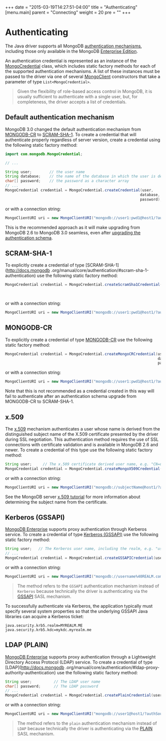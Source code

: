 +++
date = "2015-03-19T14:27:51-04:00"
title = "Authenticating"
[menu.main]
  parent = "Connecting"
  weight = 20
  pre = "<i class='fa'></i>"
+++

# Authenticating

The Java driver supports all MongoDB [authentication mechanisms](http://docs.mongodb.org/manual/core/authentication/), including those 
only available in the MongoDB [Enterprise Edition](http://docs.mongodb.org/manual/administration/install-enterprise/).

An authentication credential is represented as an instance of the 
[MongoCredential](http://api.mongodb.org/java/current/com/mongodb/MongoCredential.html) class, which includes static factory methods for 
each of the supported authentication mechanisms.  A list of these instances must be passed to the driver via one of several
[MongoClient](http://api.mongodb.org/java/current/com/mongodb/MongoCredential.html) constructors that take a
parameter of type `List<MongoCredential>`. 

> Given the flexibility of role-based access control in MongoDB, it is usually sufficient to authenticate with a single user, but, for 
completeness, the driver accepts a list of credentials.

## Default authentication mechanism

MongoDB 3.0 changed the default authentication mechanism from
[MONGODB-CR](http://docs.mongodb.org/manual/core/authentication/#mongodb-cr-authentication) to
[SCRAM-SHA-1](http://docs.mongodb.org/manual/core/authentication/#scram-sha-1-authentication).  To create a credential that will
authenticate properly regardless of server version, create a credential using the following static factory method:

 ```java
import com.mongodb.MongoCredential;

// ...

String user;        // the user name
String database;    // the name of the database in which the user is defined
char[] password;    // the password as a character array
// ...
MongoCredential credential = MongoCredential.createCredential(user,
                                                              database,
                                                              password);
```

or with a connection string:

```java
MongoClientURI uri = new MongoClientURI("mongodb://user1:pwd1@host1/?authSource=db1");
```

This is the recommended approach as it will make upgrading from MongoDB 2.6 to MongoDB 3.0 seamless, even after [upgrading the
authentication schema](http://docs.mongodb.org/manual/release-notes/3.0-scram/#upgrade-mongodb-cr-to-scram).


## SCRAM-SHA-1

To explicitly create a credential of type [SCRAM-SHA-1](http://docs.mongodb .org/manual/core/authentication/#scram-sha-1-authentication)
use the following static factory method:

```java
MongoCredential credential = MongoCredential.createScramSha1Credential(user,
                                                                       database,
                                                                       password);
```

or with a connection string:

```java
MongoClientURI uri = new MongoClientURI("mongodb://user1:pwd1@host1/?authSource=db1&authMechanism=SCRAM-SHA-1");
```

## MONGODB-CR

To explicitly create a credential of type [MONGODB-CR](http://docs.mongodb.org/manual/core/authentication/#mongodb-cr-authentication)
use the following static factory method:

```java
MongoCredential credential = MongoCredential.createMongoCRCredential(user,
                                                                     database,
                                                                     password);
```

or with a connection string:

```java
MongoClientURI uri = new MongoClientURI("mongodb://user1:pwd1@host1/?authSource=db1&authMechanism=MONGODB-CR");
```

Note that this is not recommended as a credential created in this way will fail to authenticate after an authentication schema upgrade
from MONGODB-CR to SCRAM-SHA-1.

## x.509

The [x.509](http://docs.mongodb.org/manual/core/authentication/#x-509-certificate-authentication) mechanism authenticates a user
whose name is derived from the distinguished subject name of the X.509 certificate presented by the driver during SSL negotiation. This
authentication method requires the use of SSL connections with certificate validation and is available in MongoDB 2.6 and newer. To
create a credential of this type use the following static factory method:

```java
String user;     // The x.509 certificate derived user name, e.g. "CN=user,OU=OrgUnit,O=myOrg,..."
MongoCredential credential = MongoCredential.createMongoX509Credential(user);
```

or with a connection string:

```java
MongoClientURI uri = new MongoClientURI("mongodb://subjectName@host1/?authMechanism=MONGODB-X509");
```

See the MongoDB server
[x.509 tutorial](http://docs.mongodb.org/manual/tutorial/configure-x509-client-authentication/#add-x-509-certificate-subject-as-a-user) for
more information about determining the subject name from the certificate.

## Kerberos (GSSAPI)

[MongoDB Enterprise](http://www.mongodb.com/products/mongodb-enterprise) supports proxy authentication through Kerberos service.  To
create a credential of type [Kerberos (GSSAPI)](http://docs.mongodb.org/manual/core/authentication/#kerberos-authentication) use the
following static factory method:

```java
String user;   // The Kerberos user name, including the realm, e.g. "user1@MYREALM.ME"
// ...
MongoCredential credential = MongoCredential.createGSSAPICredential(user);
```

or with a connection string:

```java
MongoClientURI uri = new MongoClientURI("mongodb://username%40REALM.com@host1/?authMechanism=GSSAPI");
```

> The method refers to the `GSSAPI` authentication mechanism instead of `Kerberos` because technically the driver is authenticating
via the [GSSAPI](https://tools.ietf.org/html/rfc4752) SASL mechanism.

To successfully authenticate via Kerberos, the application typically must specify several system properties so that the underlying GSSAPI
Java libraries can acquire a Kerberos ticket:

    java.security.krb5.realm=MYREALM.ME
    java.security.krb5.kdc=mykdc.myrealm.me


## LDAP (PLAIN)

[MongoDB Enterprise](http://www.mongodb.com/products/mongodb-enterprise) supports proxy authentication through a Lightweight Directory
Access Protocol (LDAP) service.  To create a credential of type [LDAP](http://docs.mongodb
.org/manual/core/authentication/#ldap-proxy-authority-authentication) use the following static factory method:

```java
String user;          // The LDAP user name
char[] password;      // The LDAP password
// ...
MongoCredential credential = MongoCredential.createPlainCredential(user, "$external", password);
```

or with a connection string:

```java
MongoClientURI uri = new MongoClientURI("mongodb://user1@host1/?authSource=$external&authMechanism=PLAIN");
```

> The method refers to the `plain` authentication mechanism instead of `LDAP` because technically the driver is authenticating
via the [PLAIN](https://www.ietf.org/rfc/rfc4616.txt) SASL mechanism.
